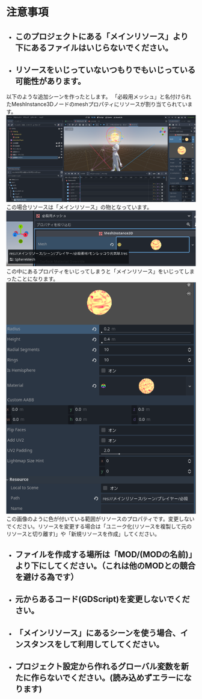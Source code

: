 # 注意事項
  * ## このプロジェクトにある「メインリソース」より下にあるファイルはいじらないでください。
  * ## リソースをいじっていないつもりでもいじっている可能性があります。<br>
   以下のような追加シーンを作ったとします。
  「必殺用メッシュ」と名付けられたMeshInstance3Dノードのmeshプロパティにリソースが割り当てられています。
   ![リソース注意1](../画像/注意事項/リソース注意.png)<br>この場合リソースは「メインリソース」の物となっています。
   ![リソース注意2](../画像/注意事項/リソースパス.png)<br>この中にあるプロパティをいじってしまうと「メインリソース」をいじってしまったことになります。
   ![リソース注意](../画像/注意事項/リソース編集注意.png)<br>この画像のように色が付いている範囲がリソースのプロパティです。変更しないでください。リソースを変更する場合は「ユニーク化(リソースを複製して元のリソースと切り離す)」や「新規リソースを作成」してください。
 * ## ファイルを作成する場所は「MOD/(MODの名前)」より下にしてください。（これは他のMODとの競合を避ける為です）
 * ## 元からあるコード(GDScript)を変更しないでください。
 * ## 「メインリソース」にあるシーンを使う場合、インスタンスをして利用してしてください。
 * ## プロジェクト設定から作れるグローバル変数を新たに作らないでください。(読み込めずエラーになります)

